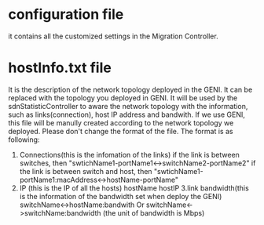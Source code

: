 # configuration file
it contains all the customized settings in the Migration Controller.
# hostInfo.txt file
It is the description of the network topology deployed in the GENI. It can be replaced with the topology you deployed in GENI.
It will be used by the sdnStatisticController to aware the network topology with the information, such as links(connection), host IP address and bandwith.
If we use GENI, this file will be manully created according to the network topology we deployed.
Please don't change the format of the file.
The format is as following:
1. Connections(this is the infomation of the links)
if the link is between switches, then "swtichName1-portName1<->switchName2-portName2"
if the link is between switch and host, then "swtichName1-portName1:macAddress<->hostName-portName"
2. IP (this is the IP of all the hosts)
hostName hostIP
3.link bandwidth(this is the information of the bandwidth set when deploy the GENI)
switchName<->hostName:bandwith Or switchName<->switchName:bandwidth (the unit of bandwidth is Mbps)
